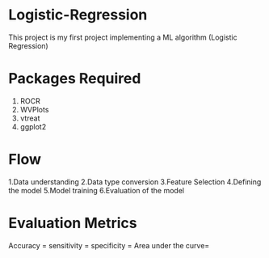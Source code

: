 # Logistic-Regression
This project is my first project implementing a ML algorithm (Logistic Regression)

# Packages Required
1. ROCR
2. WVPlots
3. vtreat
4. ggplot2

# Flow
1.Data understanding 
2.Data type conversion
3.Feature Selection
4.Defining the model
5.Model training
6.Evaluation of the model

# Evaluation Metrics
Accuracy =
sensitivity =
specificity =
Area under the curve=
